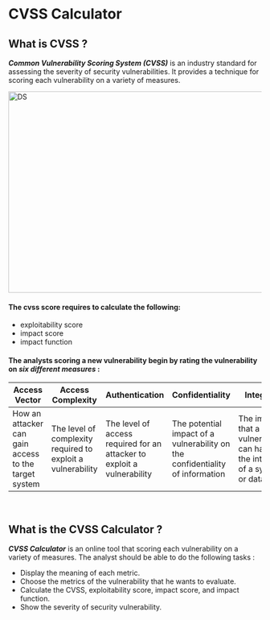 # CVSS Calculator 
## What is CVSS ?
***Common Vulnerability Scoring System (CVSS)*** is an industry standard for assessing the severity of security vulnerabilities. 
It provides a technique for scoring each vulnerability on a variety of measures.
<br>

<img src="https://github.com/arwaalnamlan/Bootcamp-Project-1-Python/blob/main/CVSS.png" alt="DS" width="900" height="400">



#### The cvss score requires to calculate the following:
- exploitability score
- impact score
- impact function
  
#### The analysts scoring a new vulnerability begin by rating the vulnerability on *six different measures* :

| **Access Vector** | **Access Complexity** | **Authentication** | **Confidentiality** | **Integrity** | **Availability** |
| ----------- | ----------- | ----------- | ----------- | ----------- | ----------- |
| How an attacker can gain access to the target system |  The level of complexity required to exploit a vulnerability | The level of access required for an attacker to exploit a vulnerability | The potential impact of a vulnerability on the confidentiality of information  | The impact that a vulnerability can have on the integrity of a system or data | The impact of a vulnerability on the availability of the affected system | 

<br>

## What is the CVSS Calculator ? 
***CVSS Calculator*** is an online tool that scoring each vulnerability on a variety of measures. The analyst should be able to do the following tasks : 


- Display the meaning of each metric.
- Choose the metrics of the vulnerability that he wants to evaluate.
- Calculate the CVSS, exploitability score, impact score, and impact function.
- Show the severity of security vulnerability.




